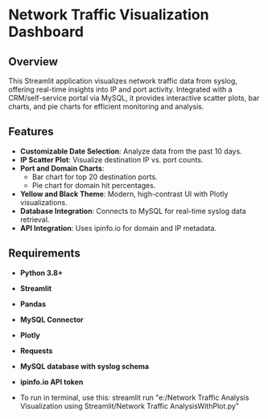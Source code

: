 # Network Traffic Visualization Dashboard

## Overview

This Streamlit application visualizes network traffic data from syslog, offering real-time insights into IP and port activity. Integrated with a CRM/self-service portal via MySQL, it provides interactive scatter plots, bar charts, and pie charts for efficient monitoring and analysis.

## Features

- **Customizable Date Selection**: Analyze data from the past 10 days.
- **IP Scatter Plot**: Visualize destination IP vs. port counts.
- **Port and Domain Charts**:
  - Bar chart for top 20 destination ports.
  - Pie chart for domain hit percentages.
- **Yellow and Black Theme**: Modern, high-contrast UI with Plotly visualizations.
- **Database Integration**: Connects to MySQL for real-time syslog data retrieval.
- **API Integration**: Uses ipinfo.io for domain and IP metadata.

## Requirements

- **Python 3.8+**
- **Streamlit**
- **Pandas**
- **MySQL Connector**
- **Plotly**
- **Requests**
- **MySQL database with syslog schema**
- **ipinfo.io API token**

- To run in terminal, use this: streamlit run "e:/Network Traffic Analysis Visualization using Streamlit/Network Traffic AnalysisWithPlot.py"
